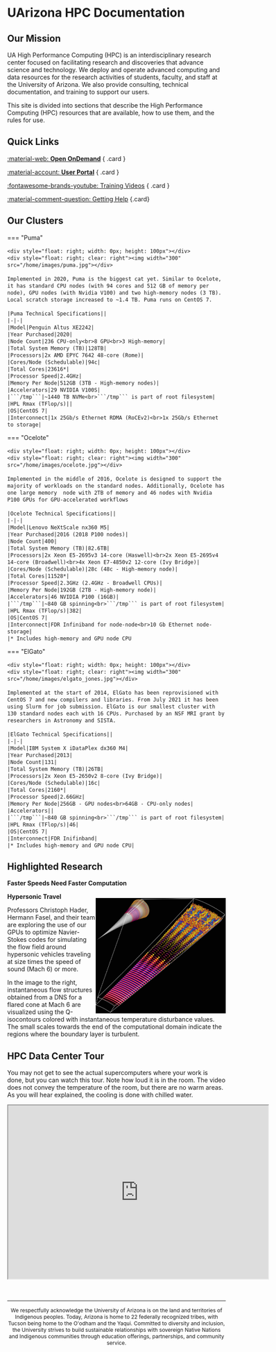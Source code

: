 # UArizona HPC Documentation

## Our Mission
UA High Performance Computing (HPC) is an interdisciplinary research center focused on facilitating research and discoveries that advance science and technology. We deploy and operate advanced computing and data resources for the research activities of students, faculty, and staff at the University of Arizona. We also provide consulting, technical documentation, and training to support our users.

This site is divided into sections that describe the High Performance Computing (HPC) resources that are available, how to use them, and the rules for use.



## Quick Links
<div class="grid" markdown>

[:material-web: __Open OnDemand__](https://ood.hpc.arizona.edu/)
{ .card }

[:material-account: __User Portal__](https://portal.hpc.arizona.edu/)
{ .card }

[:fontawesome-brands-youtube: Training Videos](https://www.youtube.com/@universityofarizonauitsres7597)
{ .card }

[:material-comment-question: Getting Help](/support_and_training/consulting_services/)
{.card}

</div>

## Our Clusters

=== "Puma"

    <div style="float: right; width: 0px; height: 100px"></div>
    <div style="float: right; clear: right"><img width="300" src="/home/images/puma.jpg"></div>
    
    Implemented in 2020, Puma is the biggest cat yet. Similar to Ocelote, it has standard CPU nodes (with 94 cores and 512 GB of memory per node), GPU nodes (with Nvidia V100) and two high-memory nodes (3 TB). Local scratch storage increased to ~1.4 TB. Puma runs on CentOS 7.
    
    |Puma Technical Specifications||
    |-|-|
    |Model|Penguin Altus XE2242|
    |Year Purchased|2020|
    |Node Count|236 CPU-only<br>8 GPU<br>3 High-memory|
    |Total System Memory (TB)|128TB|
    |Processors|2x AMD EPYC 7642 48-core (Rome)|
    |Cores/Node (Schedulable)|94c|
    |Total Cores|23616*|
    |Processor Speed|2.4GHz|
    |Memory Per Node|512GB (3TB - High-memory nodes)|
    |Accelerators|29 NVIDIA V100S|
    |```/tmp```|~1440 TB NVMe<br>```/tmp``` is part of root filesystem|
    |HPL Rmax (TFlop/s)||
    |OS|CentOS 7|
    |Interconnect|1x 25Gb/s Ethernet RDMA (RoCEv2)<br>1x 25Gb/s Ethernet to storage|
    

=== "Ocelote"

    <div style="float: right; width: 0px; height: 100px"></div>
    <div style="float: right; clear: right"><img width="300" src="/home/images/ocelote.jpg"></div>
    
    Implemented in the middle of 2016, Ocelote is designed to support the majority of workloads on the standard nodes. Additionally, Ocelote has one large memory  node with 2TB of memory and 46 nodes with Nvidia P100 GPUs for GPU-accelerated workflows
    
    |Ocelote Technical Specifications||
    |-|-|
    |Model|Lenovo NeXtScale nx360 M5|
    |Year Purchased|2016 (2018 P100 nodes)|
    |Node Count|400|
    |Total System Memory (TB)|82.6TB|
    |Processors|2x Xeon E5-2695v3 14-core (Haswell)<br>2x Xeon E5-2695v4 14-core (Broadwell)<br>4x Xeon E7-4850v2 12-core (Ivy Bridge)|
    |Cores/Node (Schedulable)|28c (48c - High-memory node)|
    |Total Cores|11528*|
    |Processor Speed|2.3GHz (2.4GHz - Broadwell CPUs)|
    |Memory Per Node|192GB (2TB - High-memory node)|
    |Accelerators|46 NVIDIA P100 (16GB)|
    |```/tmp```|~840 GB spinning<br>```/tmp``` is part of root filesystem|
    |HPL Rmax (TFlop/s)|382|
    |OS|CentOS 7|
    |Interconnect|FDR Infiniband for node-node<br>10 Gb Ethernet node-storage|
    |* Includes high-memory and GPU node CPU

=== "ElGato"

    <div style="float: right; width: 0px; height: 100px"></div>
    <div style="float: right; clear: right"><img width="300" src="/home/images/elgato_jones.jpg"></div>

    Implemented at the start of 2014, ElGato has been reprovisioned with CentOS 7 and new compilers and libraries. From July 2021 it has been using Slurm for job submission. ElGato is our smallest cluster with 130 standard nodes each with 16 CPUs. Purchased by an NSF MRI grant by researchers in Astronomy and SISTA.
    
    |ElGato Technical Specifications||
    |-|-|
    |Model|IBM System X iDataPlex dx360 M4|
    |Year Purchased|2013|
    |Node Count|131|
    |Total System Memory (TB)|26TB|
    |Processors|2x Xeon E5-2650v2 8-core (Ivy Bridge)|
    |Cores/Node (Schedulable)|16c|
    |Total Cores|2160*|
    |Processor Speed|2.66GHz|
    |Memory Per Node|256GB - GPU nodes<br>64GB - CPU-only nodes|
    |Accelerators||
    |```/tmp```|~840 GB spinning<br>```/tmp``` is part of root filesystem|
    |HPL Rmax (TFlop/s)|46|
    |OS|CentOS 7|
    |Interconnect|FDR Inifinband|
    |* Includes high-memory and GPU node CPU|


<div style="float: right; width: 0px; height: 100px"></div>
<div style="float: right; clear: right"><img width="300" src="/home/images/HypersonicTravel.jpg"></div>


## Highlighted Research

**Faster Speeds Need Faster Computation**

**Hypersonic Travel**

Professors Christoph Hader, Hermann Fasel, and their team are exploring the use of our GPUs to optimize Navier-Stokes codes for simulating the flow field around hypersonic vehicles traveling at size times the speed of sound (Mach 6) or more. 

In the image to the right, instantaneous flow structures obtained from a DNS for a flared cone at Mach 6 are visualized using the Q-isocontours colored with instantaneous temperature disturbance values. The small scales towards the end of the computational domain indicate the regions where the boundary layer is turbulent. 

## HPC Data Center Tour

You may not get to see the actual supercomputers where your work is done, but you can watch this tour. Note how loud it is in the room. The video does not convey the temperature of the room, but there are no warm areas. As you will hear explained, the cooling is done with chilled water.

<center><iframe src="https://www.youtube.com/embed/JOJ8RO4tLcc" allowfullscreen width=600 height="400"></iframe></center>


<br> <hr>

<div style="text-align: center; color: dark grey; font-size: 12px;">
    We respectfully acknowledge the University of Arizona is on the land and territories of Indigenous peoples. Today, Arizona is home to 22 federally recognized tribes, with Tucson being home to the O'odham and the Yaqui. Committed to diversity and inclusion, the University strives to build sustainable relationships with sovereign Native Nations and Indigenous communities through education offerings, partnerships, and community service.
</div>
